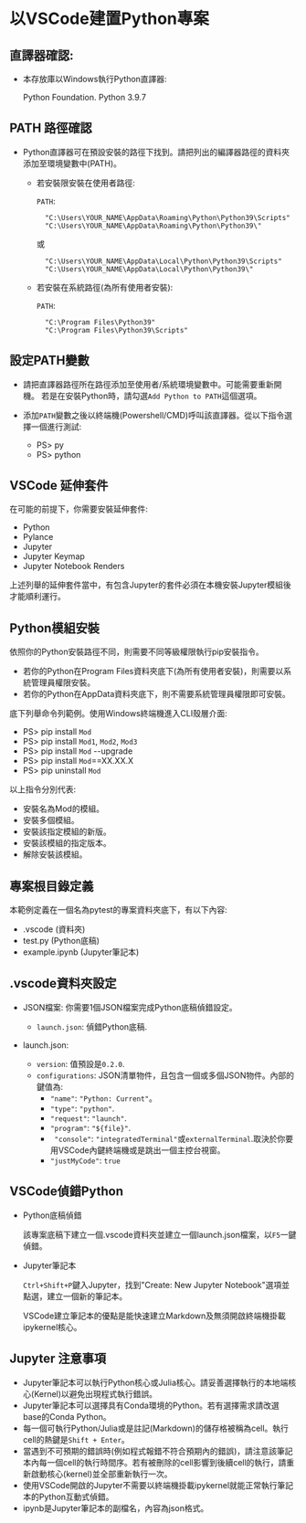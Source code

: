 # 以VSCode建置Python專案 


## 直譯器確認:  

  - 本存放庫以Windows執行Python直譯器:

    Python Foundation. Python 3.9.7


## PATH 路徑確認

  - Python直譯器可在預設安裝的路徑下找到。請把列出的編譯器路徑的資料夾添加至環境變數中(PATH)。

    - 若安裝限安裝在使用者路徑:

      `PATH`:

            "C:\Users\YOUR_NAME\AppData\Roaming\Python\Python39\Scripts"
            "C:\Users\YOUR_NAME\AppData\Roaming\Python\Python39\"

        或

            "C:\Users\YOUR_NAME\AppData\Local\Python\Python39\Scripts"
            "C:\Users\YOUR_NAME\AppData\Local\Python\Python39\"

    - 若安裝在系統路徑(為所有使用者安裝):

      `PATH`:

            "C:\Program Files\Python39"
            "C:\Program Files\Python39\Scripts"


## 設定PATH變數

  - 請把直譯器路徑所在路徑添加至使用者/系統環境變數中。可能需要重新開機。
    若是在安裝Python時，請勾選`Add Python to PATH`這個選項。
    
  - 添加`PATH`變數之後以終端機(Powershell/CMD)呼叫該直譯器。從以下指令選擇一個進行測試:
    - PS> py
    - PS> python

    
## VSCode 延伸套件 

在可能的前提下，你需要安裝延伸套件:

  - Python
  - Pylance
  - Jupyter
  - Jupyter Keymap
  - Jupyter Notebook Renders

上述列舉的延伸套件當中，有包含Jupyter的套件必須在本機安裝Jupyter模組後才能順利運行。

## Python模組安裝

依照你的Python安裝路徑不同，則需要不同等級權限執行pip安裝指令。

 - 若你的Python在Program Files資料夾底下(為所有使用者安裝)，則需要以系統管理員權限安裝。
 - 若你的Python在AppData資料夾底下，則不需要系統管理員權限即可安裝。

底下列舉命令列範例。使用Windows終端機進入CLI殼層介面:

- PS>   pip install `Mod`                                   
- PS>   pip install `Mod1`, `Mod2`, `Mod3`    
- PS>   pip install `Mod` --upgrade                 
- PS>   pip install `Mod`==XX.XX.X                  
- PS>   pip uninstall `Mod`                                 

以上指令分別代表:

- 安裝名為Mod的模組。 
- 安裝多個模組。
- 安裝該指定模組的新版。
- 安裝該模組的指定版本。
- 解除安裝該模組。

## 專案根目錄定義

本範例定義在一個名為pytest的專案資料夾底下，有以下內容:
 - .vscode (資料夾)
 - test.py (Python底稿)
 - example.ipynb (Jupyter筆記本)

## .vscode資料夾設定

  - JSON檔案: 你需要1個JSON檔案完成Python底稿偵錯設定。
    
    - `launch.json`: 偵錯Python底稿.
  
  - launch.json: 
    - `version`: 值預設是`0.2.0`.
    - `configurations`: JSON清單物件，且包含一個或多個JSON物件。內部的鍵值為:
      - `"name"`: `"Python: Current"`。
      - `"type"`: `"python"`.
      - `"request"`: `"launch"`.
      - `"program"`: `"${file}"`.
      - ` "console"`: `"integratedTerminal"`或`externalTerminal`.取決於你要用VSCode內鍵終端機或是跳出一個主控台視窗。
      - `"justMyCode"`: `true`

## VSCode偵錯Python

  - Python底稿偵錯

    該專案底稿下建立一個.vscode資料夾並建立一個launch.json檔案，以`F5`一鍵偵錯。

  - Jupyter筆記本

    `Ctrl+Shift+P`鍵入Jupyter，找到"Create: New Jupyter Notebook"選項並點選，建立一個新的筆記本。

    VSCode建立筆記本的優點是能快速建立Markdown及無須開啟終端機掛載ipykernel核心。

## Jupyter 注意事項

 - Jupyter筆記本可以執行Python核心或Julia核心。請妥善選擇執行的本地端核心(Kernel)以避免出現程式執行錯誤。
 - Jupyter筆記本可以選擇具有Conda環境的Python。若有選擇需求請改選base的Conda Python。
 - 每一個可執行Python/Julia或是註記(Markdown)的儲存格被稱為cell。執行cell的熱鍵是`Shift + Enter`。
 - 當遇到不可預期的錯誤時(例如程式報錯不符合預期內的錯誤)，請注意該筆記本內每一個cell的執行時間序。若有被刪除的cell影響到後續cell的執行，請重新啟動核心(kernel)並全部重新執行一次。
 - 使用VSCode開啟的Jupyter不需要以終端機掛載ipykernel就能正常執行筆記本的Python互動式偵錯。
 - ipynb是Jupyter筆記本的副檔名，內容為json格式。
